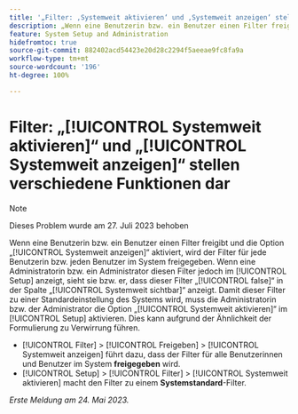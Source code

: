 ```yaml
---
title: '„Filter: ‚Systemweit aktivieren‘ und ‚Systemweit anzeigen‘ stellen verschiedene Funktionen dar“'
description: „Wenn eine Benutzerin bzw. ein Benutzer einen Filter freigibt und die Option [!UICONTROL Systemweit anzeigen] aktiviert, wird der Filter für jede Benutzerin bzw. jeden Benutzer im System freigegeben. Wenn eine Administratorin bzw. ein Administrator diesen Filter jedoch im [!UICONTROL Setup] anzeigt, sieht sie bzw. er, dass dieser Filter [!UICONTROL false] in der Spalte [!UICONTROL Systemweit sichtbar] anzeigt. Damit dieser Filter zu einer Standardeinstellung des Systems wird, muss die Administratorin bzw. der Administrator die Option [!UICONTROL Systemweit aktivieren] im Setup aktivieren. Dies kann aufgrund der Ähnlichkeit der Formulierungen zu Verwirrung führen.“
feature: System Setup and Administration
hidefromtoc: true
source-git-commit: 882402acd54423e20d28c2294f5aeeae9fc8fa9a
workflow-type: tm+mt
source-wordcount: '196'
ht-degree: 100%

---
```



# Filter: „[!UICONTROL Systemweit aktivieren]“ und „[!UICONTROL Systemweit anzeigen]“ stellen verschiedene Funktionen dar

>[!NOTE]
>
>Dieses Problem wurde am 27. Juli 2023 behoben

Wenn eine Benutzerin bzw. ein Benutzer einen Filter freigibt und die Option „[!UICONTROL Systemweit anzeigen]“ aktiviert, wird der Filter für jede Benutzerin bzw. jeden Benutzer im System freigegeben. Wenn eine Administratorin bzw. ein Administrator diesen Filter jedoch im [!UICONTROL Setup] anzeigt, sieht sie bzw. er, dass dieser Filter „[!UICONTROL false]“ in der Spalte „[!UICONTROL Systemweit sichtbar]“ anzeigt. Damit dieser Filter zu einer Standardeinstellung des Systems wird, muss die Administratorin bzw. der Administrator die Option „[!UICONTROL Systemweit aktivieren]“ im [!UICONTROL Setup] aktivieren. Dies kann aufgrund der Ähnlichkeit der Formulierung zu Verwirrung führen.

* [!UICONTROL Filter] > [!UICONTROL Freigeben] > [!UICONTROL Systemweit anzeigen] führt dazu, dass der Filter für alle Benutzerinnen und Benutzer im System **freigegeben** wird.
* [!UICONTROL Setup] > [!UICONTROL Filter] > [!UICONTROL Systemweit aktivieren] macht den Filter zu einem **Systemstandard**-Filter.

_Erste Meldung am 24. Mai 2023._

